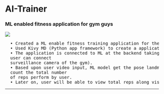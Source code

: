 <h1>AI-Trainer</h1>
<h3>ML enabled fitness application for gym guys</h3>
<img src='https://external-content.duckduckgo.com/iu/?u=https%3A%2F%2Ftse4.mm.bing.net%2Fth%3Fid%3DOIP.3GGl24D3m0hiI8ljXKYyngHaEH%26pid%3DApi&f=1&ipt=e54966bc1d5253a496663d53a0cde78eb1a9e4db214358b89763e341e6f1cd0e&ipo=images' />
<pre>
  • Created a ML enable fitness training application for the gym people.
  • Used Kivy MD (Python app framework) to create a application.
  • The application is connected to ML at the backend taking the input from the camera (can be phone camera or
  user can connect
  surveillance camera of the gym).
  • Based upon user video input, ML model get the pose landmark and based upon particular exercise selected,
  count the total number
  of reps perform by user.
  • Later on, user will be able to view total reps along visualization in the form graph.
</pre>
<hr />
